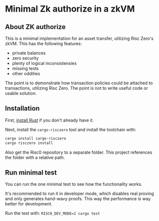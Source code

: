 # Minimal Zk authorize in a zkVM

## About ZK authorize

This is a minimal implementation for an asset transfer, utilizing Risc Zero's zkVM. This has the following features:

- private balances
- zero security
- plenty of logical inconsistensies
- missing tests
- other oddities

The point is to demonstrate how transaction policies could be attached to transactions, utilizing Risc Zero. The point is not to write useful code or usable solution.

## Installation

First, [install Rust] if you don't already have it.

Next, install the `cargo-risczero` tool and install the toolchain with:

```bash
cargo install cargo-risczero
cargo risczero install
```

[install Rust]: https://doc.rust-lang.org/cargo/getting-started/installation.html

Also get the Risc0 repository to a separate folder. This project references the folder with a relative path.

## Run minimal test

You can run the one minimal test to see how the functionality works.

It's recommended to run it in developer mode, which disables real proving and only generates hand-wavy proofs. This way the performance is way better for development.

Run the test with: `RISC0_DEV_MODE=1 cargo test`
